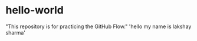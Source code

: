 # hello-world
"This repository is for practicing the GitHub Flow."
'hello my name is lakshay sharma'
